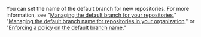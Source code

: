You can set the name of the default branch for new repositories. For more information, see "[Managing the default branch for your repositories](/github/setting-up-and-managing-your-github-user-account/managing-the-default-branch-name-for-your-repositories)," "[Managing the default branch name for repositories in your organization](/github/setting-up-and-managing-organizations-and-teams/managing-the-default-branch-name-for-repositories-in-your-organization)," or "[Enforcing a policy on the default branch name](/github/setting-up-and-managing-your-enterprise-account/enforcing-repository-management-policies-in-your-enterprise-account#enforcing-a-policy-on-the-default-branch-name)."
